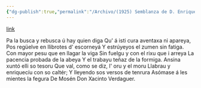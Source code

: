 ```yaml
---
{"dg-publish":true,"permalink":"/Archivo/(1925) Semblanza de D. Enrique García-Rendueles/","tags":["#Siglo_20","a1925","central","Fabricio","escrito","Gijón","poema"]}
---
```


[link](https://asturies.com/cavedaynava/semblanza.txt)

Pa la busca y rebusca ú hay quien diga 
Qu' á isti cura aventaxa ni apareya, 
Pos regüelve en llibrotes d' escorneyá 
Y estrúyeyos el zumen sin fatiga.
Con mayor pesu que en llagar la viga 
Sin fuelgu y con el rixu que i arreya 
La pacencia probada de la abeya 
Y el trabayu teñaz de la formiga.
Ansina xuntó elli so tesoru 
Que val, como se diz, l' oru y el moru 
Llabrau y enriquecíu con so caltér;
Y lleyendo sos versos de tenrura 
Asómase á les mientes la fegura 
De Mosén Don Xacinto Verdaguer.